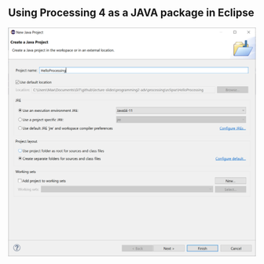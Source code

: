 ## Using Processing 4 as a JAVA package in Eclipse

![alt text](/imgs/img1.png "Logo Title Text 2")
